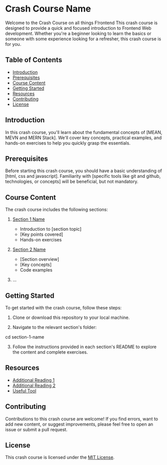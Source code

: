 # Crash Course Name

Welcome to the Crash Course on all things F!rontend This crash course is designed to provide a quick and focused introduction to Frontend Web development. Whether you're a beginner looking to learn the basics or someone with some experience looking for a refresher, this crash course is for you.

## Table of Contents

- [Introduction](#introduction)
- [Prerequisites](#prerequisites)
- [Course Content](#course-content)
- [Getting Started](#getting-started)
- [Resources](#resources)
- [Contributing](#contributing)
- [License](#license)

## Introduction

In this crash course, you'll learn about the fundamental concepts of [MEAN, MEVN and MERN Stack]. We'll cover key concepts, practical examples, and hands-on exercises to help you quickly grasp the essentials.

## Prerequisites

Before starting this crash course, you should have a basic understanding of [html, css and javascript]. Familiarity with [specific tools like git and github, technologies, or concepts] will be beneficial, but not mandatory.

## Course Content

The crash course includes the following sections:

1. [Section 1 Name](#section-1-name)
   - Introduction to [section topic]
   - [Key points covered]
   - Hands-on exercises

2. [Section 2 Name](#section-2-name)
   - [Section overview]
   - [Key concepts]
   - Code examples

3. ...

## Getting Started

To get started with the crash course, follow these steps:

1. Clone or download this repository to your local machine.
   
2. Navigate to the relevant section's folder:

cd section-1-name


3. Follow the instructions provided in each section's README to explore the content and complete exercises.

## Resources

- [Additional Reading 1](link)
- [Additional Reading 2](link)
- [Useful Tool](link)

## Contributing

Contributions to this crash course are welcome! If you find errors, want to add new content, or suggest improvements, please feel free to open an issue or submit a pull request.

## License

This crash course is licensed under the [MIT License](LICENSE).